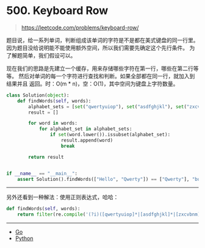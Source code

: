 # 500. Keyboard Row

> https://leetcode.com/problems/keyboard-row/

题目说，给一系列单词，判断组成该单词的字符是不是都在美式键盘的同一行里。
因为题目没给说明能不能使用额外空间，所以我们需要先确定这个先行条件。
为了解题简单，我们假设可以。

现在我们的思路是先建立一个缓存，用来存储哪些字符在第一行，哪些在第二行等等。
然后对单词的每一个字符进行查找和判断。如果全部都在同一行，就加入到结果并且
返回。时：O(m * n)，空：O(1)，其中空间为键盘上字符数量。


```python
class Solution(object):
    def findWords(self, words):
        alphabet_sets = [set("qwertyuiop"), set("asdfghjkl"), set("zxcvbnm")]
        result = []

        for word in words:
            for alphabet_set in alphabet_sets:
                if set(word.lower()).issubset(alphabet_set):
                    result.append(word)
                    break

        return result


if __name__ == "__main__":
    assert Solution().findWords(["Hello", "Qwerty"]) == ["Qwerty"], "buggy"
```

----

另外还看到一种解法：使用正则表达式，哈哈：

```python
def findWords(self, words):
    return filter(re.compile('(?i)([qwertyuiop]*|[asdfghjkl]*|[zxcvbnm]*)$').match, words)
```

----

- [Go](./code/500.keyboard_row.go)
- [Python](./code/500.keyboard_row.py)
